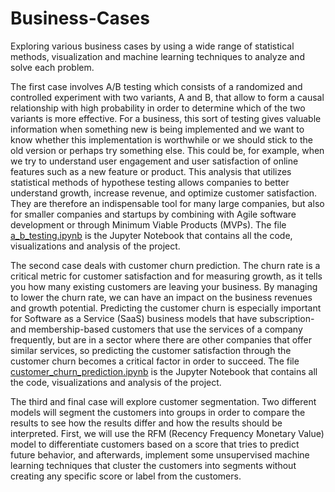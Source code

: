 # Business-Cases
Exploring various business cases by using a wide range of statistical methods, visualization and machine learning techniques to analyze and solve each problem.

The first case involves A/B testing which consists of a randomized and controlled experiment with two variants, A and B, that allow to form a causal relationship with high probability in order to determine which of the two variants is more effective. For a business, this sort of testing gives valuable information when something new is being implemented and we want to know whether this implementation is worthwhile or we should stick to the old version or perhaps try something else. This could be, for example, when we try to understand user engagement and user satisfaction of online features such as a new feature or product. This analysis that utilizes statistical methods of hypothese testing allows companies to better understand growth, increase revenue, and optimize customer satisfaction. They are therefore an indispensable tool for many large companies, but also for smaller companies and startups by combining with Agile software development or through Minimum Viable Products (MVPs). The file [a_b_testing.ipynb](https://github.com/jajokine/Business-Cases/blob/main/a_b_testing.ipynb) is the Jupyter Notebook that contains all the code, visualizations and analysis of the project.

The second case deals with customer churn prediction. The churn rate is a critical metric for customer satisfaction and for measuring growth, as it tells you how many existing customers are leaving your business. By managing to lower the churn rate, we can have an impact on the business revenues and growth potential. Predicting the customer churn is especially important for Software as a Service (SaaS) business models that have subscription- and membership-based customers that use the services of a company frequently, but are in a sector where there are other companies that offer similar services, so predicting the customer satisfaction through the customer churn becomes a critical factor in order to succeed.  The file [customer_churn_prediction.ipynb](https://github.com/jajokine/Business-Cases/blob/main/customer_churn_prediction.ipynb) is the Jupyter Notebook that contains all the code, visualizations and analysis of the project.

The third and final case will explore customer segmentation. Two different models will segment the customers into groups in order to compare the results to see how the results differ and how the results should be interpreted. First, we will use the RFM (Recency Frequency Monetary Value) model to differentiate customers based on a score that tries to predict future behavior, and afterwards, implement some unsupervised machine learning techniques that cluster the customers into segments without creating any specific score or label from the customers.
